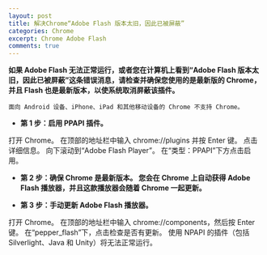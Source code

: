 ```yaml
---
layout: post
title: 解决Chrome“Adobe Flash 版本太旧，因此已被屏蔽”
categories: Chrome
excerpt: Chrome Adobe Flash
comments: true
---
```



**如果 Adobe Flash 无法正常运行，或者您在计算机上看到“Adobe Flash 版本太旧，因此已被屏蔽”这条错误消息，请检查并确保您使用的是最新版的 Chrome，并且 Flash 也是最新版本，以使系统取消屏蔽该插件。**

`面向 Android 设备、iPhone、iPad 和其他移动设备的 Chrome 不支持 Chrome。`

- **第 1 步：启用 PPAPI 插件。**

打开 Chrome。
在顶部的地址栏中输入 chrome://plugins 并按 Enter 键。
点击详细信息。
向下滚动到“Adobe Flash Player”。
在“类型：PPAPI”下方点击启用。
- **第 2 步：确保 Chrome 是最新版本。 您会在 Chrome 上自动获得 Adobe Flash 播放器，并且这款播放器会随着 Chrome 一起更新。**

- **第 3 步：手动更新 Adobe Flash 播放器。**

打开 Chrome。
在顶部的地址栏中输入 chrome://components，然后按 Enter 键。
在“pepper_flash”下，点击检查是否有更新。
使用 NPAPI 的插件（包括 Silverlight、Java 和 Unity）将无法正常运行。
